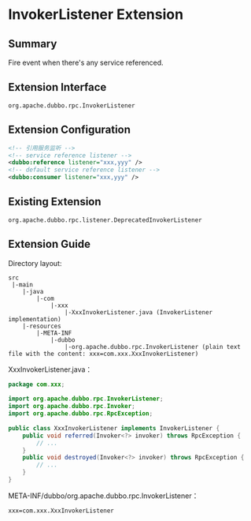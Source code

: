 # InvokerListener Extension

## Summary

Fire event when there's any service referenced.

## Extension Interface

`org.apache.dubbo.rpc.InvokerListener`

## Extension Configuration

```xml
<!-- 引用服务监听 -->
<!-- service reference listener -->
<dubbo:reference listener="xxx,yyy" /> 
<!-- default service reference listener -->
<dubbo:consumer listener="xxx,yyy" /> 
```

## Existing Extension

`org.apache.dubbo.rpc.listener.DeprecatedInvokerListener`

## Extension Guide

Directory layout:

```
src
 |-main
    |-java
        |-com
            |-xxx
                |-XxxInvokerListener.java (InvokerListener implementation)
    |-resources
        |-META-INF
            |-dubbo
                |-org.apache.dubbo.rpc.InvokerListener (plain text file with the content: xxx=com.xxx.XxxInvokerListener)
```

XxxInvokerListener.java：

```java
package com.xxx;
 
import org.apache.dubbo.rpc.InvokerListener;
import org.apache.dubbo.rpc.Invoker;
import org.apache.dubbo.rpc.RpcException;
 
public class XxxInvokerListener implements InvokerListener {
    public void referred(Invoker<?> invoker) throws RpcException {
        // ...
    }
    public void destroyed(Invoker<?> invoker) throws RpcException {
        // ...
    }
}
```

META-INF/dubbo/org.apache.dubbo.rpc.InvokerListener：

```properties
xxx=com.xxx.XxxInvokerListener
```
